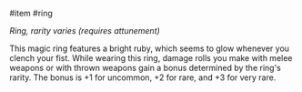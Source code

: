  #item #ring 

*Ring, rarity varies (requires attunement)*

This magic ring features a bright ruby, which seems to glow whenever you clench your fist. While wearing this ring, damage rolls you make with melee weapons or with thrown weapons gain a bonus determined by the ring's rarity. The bonus is +1 for uncommon, +2 for rare, and +3 for very rare.
